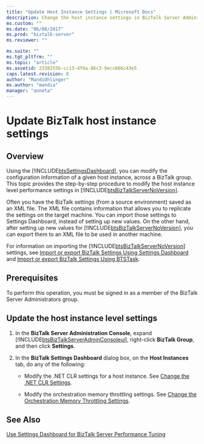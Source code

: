 ```yaml
---
title: "Update Host Instance Settings | Microsoft Docs"
description: Change the host instance settings in BizTalk Server Administrator
ms.custom: ""
ms.date: "06/08/2017"
ms.prod: "biztalk-server"
ms.reviewer: ""

ms.suite: ""
ms.tgt_pltfrm: ""
ms.topic: "article"
ms.assetid: 2338255b-cc13-4f6a-86c3-9ecc666c43e5
caps.latest.revision: 8
author: "MandiOhlinger"
ms.author: "mandia"
manager: "anneta"
---
```

# Update BizTalk host instance settings

## Overview
Using the [!INCLUDE[btsSettingsDashboard](../includes/btssettingsdashboard-md.md)], you can modify the configuration information of a given host instance, across a BizTalk group. This topic provides the step-by-step procedure to modify the host instance level performance settings in [!INCLUDE[btsBizTalkServerNoVersion](../includes/btsbiztalkservernoversion-md.md)].  
  
 Often you have the BizTalk settings (from a source environment) saved as an XML file. The XML file contains information that allows you to replicate the settings on the target machine. You can import those settings to Settings Dashboard, instead of setting up new values. On the other hand, after setting up new values for [!INCLUDE[btsBizTalkServerNoVersion](../includes/btsbiztalkservernoversion-md.md)], you can export them to an XML file to be used in another machine.  
  
 For information on importing the [!INCLUDE[btsBizTalkServerNoVersion](../includes/btsbiztalkservernoversion-md.md)] settings, see [Import or export BizTalk Settings Using Settings Dashboard](how-to-import-biztalk-settings-using-settings-dashboard.md) and [Import or export BizTalk Settings Using BTSTask](how-to-import-biztalk-settings-using-btstask.md). 
  
## Prerequisites  
 To perform this operation, you must be signed in as a member of the BizTalk Server Administrators group.  
  
## Update the host instance level settings  
  
1.  In the **BizTalk Server Administration Console**, expand [!INCLUDE[btsBizTalkServerAdminConsoleui](../includes/btsbiztalkserveradminconsoleui-md.md)], right-click **BizTalk Group**, and then click **Settings**.  
  
2.  In the **BizTalk Settings Dashboard** dialog box, on the **Host Instances** tab, do any of the following:  
  
    -   Modify the .NET CLR settings for a host instance. See [Change the .NET CLR Settings](../core/how-to-modify-net-clr-settings.md).  
  
    -   Modify the orchestration memory throttling settings. See [Change the Orchestration Memory Throttling Settings](../core/how-to-modify-orchestration-memory-throttling-settings.md).  
  
## See Also  
 [Use Settings Dashboard for BizTalk Server Performance Tuning](../core/using-settings-dashboard-for-biztalk-server-performance-tuning.md)